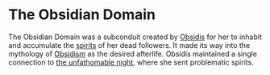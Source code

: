 # The Obsidian Domain

<meta property="og:description" content="The Obsidian Domain was a subconduit created by Obsidis for her to inhabit and accumulate the spirits of her dead followers.">

The Obsidian Domain was a subconduit created by [Obsidis](../../inhabitants/deities/obsidis.md) for her to inhabit and accumulate the [spirits](../../inhabitants/spirits/dead.md) of her dead followers. It made its way into the mythology of [Obsidism](../../organizations/religions/obsidism.md) as the desired afterlife. Obsidis maintained a single connection to [the unfathomable night](unfathomable-night.md), where she sent problematic spirits.